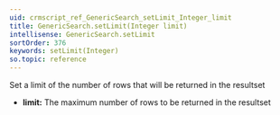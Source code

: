 ```yaml
---
uid: crmscript_ref_GenericSearch_setLimit_Integer_limit
title: GenericSearch.setLimit(Integer limit)
intellisense: GenericSearch.setLimit
sortOrder: 376
keywords: setLimit(Integer)
so.topic: reference
---
```



Set a limit of the number of rows that will be returned in the resultset



* **limit:** The maximum number of rows to be returned in the resultset


